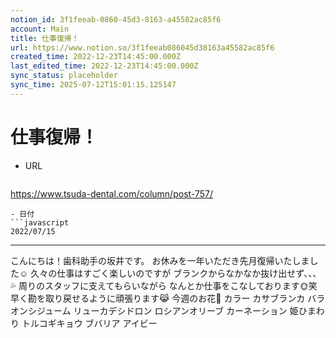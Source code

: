 ```yaml
---
notion_id: 3f1feeab-0860-45d3-8163-a45582ac85f6
account: Main
title: 仕事復帰！
url: https://www.notion.so/3f1feeab086045d38163a45582ac85f6
created_time: 2022-12-23T14:45:00.000Z
last_edited_time: 2022-12-23T14:45:00.000Z
sync_status: placeholder
sync_time: 2025-07-12T15:01:15.125147
---
```

# 仕事復帰！

- URL
  ```javascript
https://www.tsuda-dental.com/column/post-757/
  ```
- 日付
  ```javascript
2022/07/15
  ```
---
こんにちは！歯科助手の坂井です。
お休みを一年いただき先月復帰いたしました☺
久々の仕事はすごく楽しいのですが
ブランクからなかなか抜け出せず、、、💦
周りのスタッフに支えてもらいながら
なんとか仕事をこなしております🌞笑
早く勘を取り戻せるように頑張ります😹
今週のお花🌸
カラー
カサブランカ
バラ
オンシジューム
リューカデシドロン
ロシアンオリーブ
カーネーション
姫ひまわり
トルコギキョウ
ブバリア
アイビー